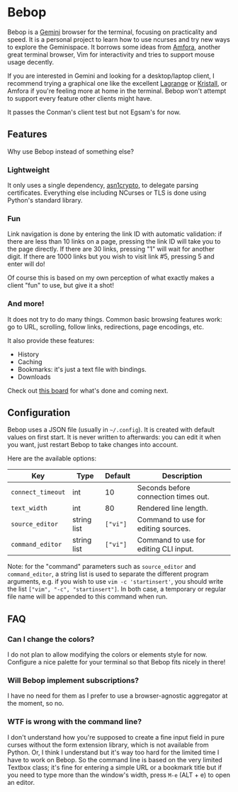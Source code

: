 Bebop
=====

Bebop is a [Gemini][gemini] browser for the terminal, focusing on practicality
and speed. It is a personal project to learn how to use ncurses and try new
ways to explore the Geminispace. It borrows some ideas from [Amfora][amfora],
another great terminal browser, Vim for interactivity and tries to support mouse
usage decently.

[gemini]: https://gemini.circumlunar.space/
[amfora]: https://github.com/makeworld-the-better-one/amfora

If you are interested in Gemini and looking for a desktop/laptop client, I
recommend trying a graphical one like the excellent [Lagrange][lagrange] or
[Kristall][kristall], or Amfora if you're feeling more at home in the terminal.
Bebop won't attempt to support every feature other clients might have.

[lagrange]: https://git.skyjake.fi/skyjake/lagrange
[kristall]: https://kristall.random-projects.net/

It passes the Conman's client test but not Egsam's for now.



Features
--------

Why use Bebop instead of something else?

### Lightweight

It only uses a single dependency, [asn1crypto][asn1crypto], to delegate
parsing certificates. Everything else including NCurses or TLS is done using
Python's standard library.

[asn1crypto]: https://github.com/wbond/asn1crypto

### Fun

Link navigation is done by entering the link ID with automatic validation: if
there are less than 10 links on a page, pressing the link ID will take you to
the page directly. If there are 30 links, pressing "1" will wait for another
digit. If there are 1000 links but you wish to visit link #5, pressing 5 and
enter will do!

Of course this is based on my own perception of what exactly makes a client
"fun" to use, but give it a shot!

### And more!

It does not try to do many things. Common basic browsing features work: go to
URL, scrolling, follow links, redirections, page encodings, etc.

It also provide these features:

- History
- Caching
- Bookmarks: it's just a text file with bindings.
- Downloads

Check out [this board](BOARD.txt) for what's done and coming next.



Configuration
-------------

Bebop uses a JSON file (usually in `~/.config`). It is created with default
values on first start. It is never written to afterwards: you can edit it when
you want, just restart Bebop to take changes into account.

Here are the available options:

| Key               | Type        | Default  | Description                           |
|-------------------|-------------|----------|---------------------------------------|
| `connect_timeout` | int         | 10       | Seconds before connection times out.  |
| `text_width`      | int         | 80       | Rendered line length.                 |
| `source_editor`   | string list | `["vi"]` | Command to use for editing sources.   |
| `command_editor`  | string list | `["vi"]` | Command to use for editing CLI input. |

Note: for the "command" parameters such as `source_editor` and `command_editor`,
a string list is used to separate the different program arguments, e.g. if you
wish to use `vim -c 'startinsert'`, you should write the list `["vim", "-c",
"startinsert"]`. In both case, a temporary or regular file name will be appended
to this command when run.



FAQ
---

### Can I change the colors?

I do not plan to allow modifying the colors or elements style for now. Configure
a nice palette for your terminal so that Bebop fits nicely in there!

### Will Bebop implement subscriptions?

I have no need for them as I prefer to use a browser-agnostic aggregator at the
moment, so no.

### WTF is wrong with the command line?

I don't understand how you're supposed to create a fine input field in pure
curses without the form extension library, which is not available from Python.
Or, I think I understand but it's way too hard for the limited time I have to
work on Bebop. So the command line is based on the very limited Textbox class;
it's fine for entering a simple URL or a bookmark title but if you need to type
more than the window's width, press `M-e` (ALT + e) to open an editor.
